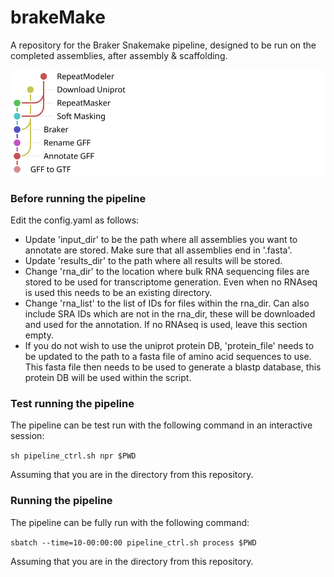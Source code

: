 # brakeMake
A repository for the Braker Snakemake pipeline, designed to be run on the completed assemblies, after assembly & scaffolding.

![](pipeline_rulegraph_new.svg)

### Before running the pipeline
Edit the config.yaml as follows:

 * Update 'input_dir' to be the path where all assemblies you want to annotate are stored. Make sure that all assemblies end in '.fasta'.
 * Update 'results_dir' to the path where all results will be stored.
 * Change 'rna_dir' to the location where bulk RNA sequencing files are stored to be used for transcriptome generation. Even when no RNAseq is used this needs to be an existing directory.
 * Change 'rna_list' to the list of IDs for files within the rna_dir. Can also include SRA IDs which are not in the rna_dir, these will be downloaded and used for the annotation. If no RNAseq is used, leave this section empty.
 * If you do not wish to use the uniprot protein DB, 'protein_file' needs to be updated to the path to a fasta file of amino acid sequences to use. This fasta file then needs to be used to generate a blastp database, this protein DB will be used within the script.

### Test running the pipeline

The pipeline can be test run with the following command in an interactive session:

```sh pipeline_ctrl.sh npr $PWD```

Assuming that you are in the directory from this repository.

### Running the pipeline

The pipeline can be fully run with the following command:

```sbatch --time=10-00:00:00 pipeline_ctrl.sh process $PWD```

Assuming that you are in the directory from this repository.

